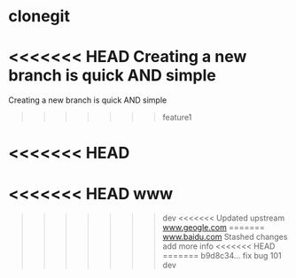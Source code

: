# clonegit
<<<<<<< HEAD
Creating a new branch is quick AND simple
=======
Creating a new branch is quick AND simple
>>>>>>> feature1


<<<<<<< HEAD
=======
<<<<<<< HEAD
www
=======
>>>>>>> dev
<<<<<<< Updated upstream
www.geogle.com
=======
www.baidu.com
>>>>>>> Stashed changes add more info
<<<<<<< HEAD
=======
>>>>>>> b9d8c34... fix bug 101
>>>>>>> dev
